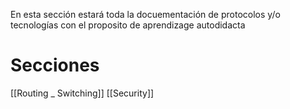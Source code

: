 En esta sección estará toda la docuementación de protocolos y/o tecnologías con el proposito de aprendizage autodidacta

# Secciones
[[Routing _ Switching]]
[[Security]]
